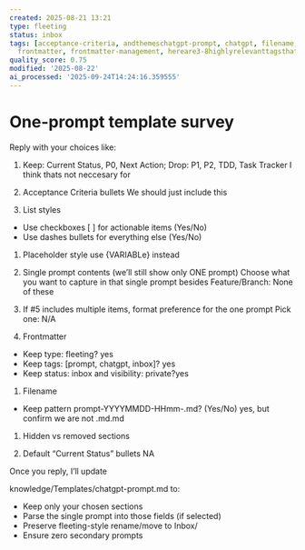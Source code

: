 ```yaml
---
created: 2025-08-21 13:21
type: fleeting
status: inbox
tags: [acceptance-criteria, andthemeschatgpt-prompt, chatgpt, filename, fleeting,
  frontmatter, frontmatter-management, hereare3-8highlyrelevanttagsthatcapturethekeyconcepts]
quality_score: 0.75
modified: '2025-08-22'
ai_processed: '2025-09-24T14:24:16.359555'
---
```

# One-prompt template survey

Reply with your choices like:

1. Keep: Current Status, P0, Next Action; Drop: P1, P2, TDD, Task Tracker
    I think thats not neccesary for 

2. Acceptance Criteria bullets
We should just include this

1. List styles
- Use checkboxes [ ] for actionable items (Yes/No)
- Use dashes bullets for everything else (Yes/No)

1. Placeholder style
use {VARIABLe} instead

1. Single prompt contents (we’ll still show only ONE prompt) Choose what you want to capture in that single prompt besides Feature/Branch:
None of these

1. If #5 includes multiple items, format preference for the one prompt Pick one:
N/A

1. Frontmatter
- Keep type: fleeting? yes
- Keep tags: [prompt, chatgpt, inbox]? yes
- Keep status: inbox and visibility: private?yes

1. Filename
- Keep pattern prompt-YYYYMMDD-HHmm-.md? (Yes/No)
  yes, but confirm we are not .md.md

1. Hidden vs removed sections

2. Default “Current Status” bullets
NA

Once you reply, I’ll update 

knowledge/Templates/chatgpt-prompt.md to:
- Keep only your chosen sections
- Parse the single prompt into those fields (if selected)
- Preserve fleeting-style rename/move to Inbox/
- Ensure zero secondary prompts